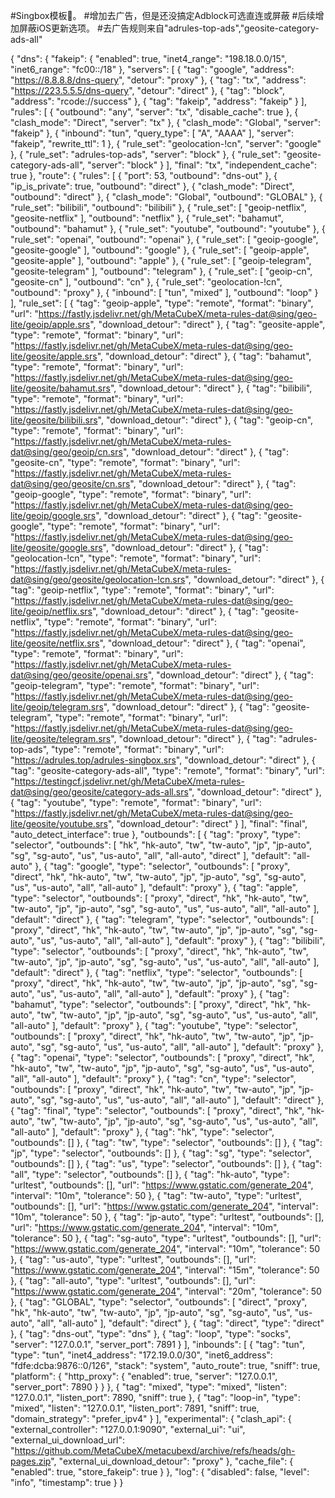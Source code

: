 #Singbox模板🎯。
#增加去广告，但是还没搞定Adblock可选直连或屏蔽 
#后续增加屏蔽iOS更新选项。
#去广告规则来自"adrules-top-ads","geosite-category-ads-all"

{
  "dns": {
    "fakeip": {
      "enabled": true,
      "inet4_range": "198.18.0.0/15",
      "inet6_range": "fc00::/18"
    },
    "servers": [
      {
        "tag": "google",
        "address": "https://8.8.8.8/dns-query",
        "detour": "proxy"
      },
      {
        "tag": "tx",
        "address": "https://223.5.5.5/dns-query",
        "detour": "direct"
      },
      {
        "tag": "block",
        "address": "rcode://success"
      },
      {
        "tag": "fakeip",
        "address": "fakeip"
      }
    ],
    "rules": [
      {
        "outbound": "any",
        "server": "tx",
        "disable_cache": true
      },
      {
        "clash_mode": "Direct",
        "server": "tx"
      },
      {
        "clash_mode": "Global",
        "server": "fakeip"
      },
      {
        "inbound": "tun",
        "query_type": [
          "A",
          "AAAA"
        ],
        "server": "fakeip",
        "rewrite_ttl": 1
      },
      {
        "rule_set": "geolocation-!cn",
        "server": "google"
      },
      {
        "rule_set": "adrules-top-ads",
        "server": "block"
      },
      {
        "rule_set": "geosite-category-ads-all",
        "server": "block"
      }
    ],
    "final": "tx",
    "independent_cache": true
  },
  "route": {
    "rules": [
      {
        "port": 53,
        "outbound": "dns-out"
      },
      {
        "ip_is_private": true,
        "outbound": "direct"
      },
      {
        "clash_mode": "Direct",
        "outbound": "direct"
      },
      {
        "clash_mode": "Global",
        "outbound": "GLOBAL"
      },
      {
        "rule_set": "bilibili",
        "outbound": "bilibili"
      },
      {
        "rule_set": [
          "geoip-netflix",
          "geosite-netflix"
        ],
        "outbound": "netflix"
      },
      {
        "rule_set": "bahamut",
        "outbound": "bahamut"
      },
      {
        "rule_set": "youtube",
        "outbound": "youtube"
      },
      {
        "rule_set": "openai",
        "outbound": "openai"
      },
      {
        "rule_set": [
          "geoip-google",
          "geosite-google"
        ],
        "outbound": "google"
      },
      {
        "rule_set": [
          "geoip-apple",
          "geosite-apple"
        ],
        "outbound": "apple"
      },
      {
        "rule_set": [
          "geoip-telegram",
          "geosite-telegram"
        ],
        "outbound": "telegram"
      },
      {
        "rule_set": [
          "geoip-cn",
          "geosite-cn"
        ],
        "outbound": "cn"
      },
      {
        "rule_set": "geolocation-!cn",
        "outbound": "proxy"
      },
      {
        "inbound": [
          "tun",
          "mixed"
        ],
        "outbound": "loop"
      }
    ],
    "rule_set": [
      {
        "tag": "geoip-apple",
        "type": "remote",
        "format": "binary",
        "url": "https://fastly.jsdelivr.net/gh/MetaCubeX/meta-rules-dat@sing/geo-lite/geoip/apple.srs",
        "download_detour": "direct"
      },
      {
        "tag": "geosite-apple",
        "type": "remote",
        "format": "binary",
        "url": "https://fastly.jsdelivr.net/gh/MetaCubeX/meta-rules-dat@sing/geo-lite/geosite/apple.srs",
        "download_detour": "direct"
      },
      {
        "tag": "bahamut",
        "type": "remote",
        "format": "binary",
        "url": "https://fastly.jsdelivr.net/gh/MetaCubeX/meta-rules-dat@sing/geo-lite/geosite/bahamut.srs",
        "download_detour": "direct"
      },
      {
        "tag": "bilibili",
        "type": "remote",
        "format": "binary",
        "url": "https://fastly.jsdelivr.net/gh/MetaCubeX/meta-rules-dat@sing/geo-lite/geosite/bilibili.srs",
        "download_detour": "direct"
      },
      {
        "tag": "geoip-cn",
        "type": "remote",
        "format": "binary",
        "url": "https://fastly.jsdelivr.net/gh/MetaCubeX/meta-rules-dat@sing/geo/geoip/cn.srs",
        "download_detour": "direct"
      },
      {
        "tag": "geosite-cn",
        "type": "remote",
        "format": "binary",
        "url": "https://fastly.jsdelivr.net/gh/MetaCubeX/meta-rules-dat@sing/geo/geosite/cn.srs",
        "download_detour": "direct"
      },
      {
        "tag": "geoip-google",
        "type": "remote",
        "format": "binary",
        "url": "https://fastly.jsdelivr.net/gh/MetaCubeX/meta-rules-dat@sing/geo-lite/geoip/google.srs",
        "download_detour": "direct"
      },
      {
        "tag": "geosite-google",
        "type": "remote",
        "format": "binary",
        "url": "https://fastly.jsdelivr.net/gh/MetaCubeX/meta-rules-dat@sing/geo-lite/geosite/google.srs",
        "download_detour": "direct"
      },
      {
        "tag": "geolocation-!cn",
        "type": "remote",
        "format": "binary",
        "url": "https://fastly.jsdelivr.net/gh/MetaCubeX/meta-rules-dat@sing/geo/geosite/geolocation-!cn.srs",
        "download_detour": "direct"
      },
      {
        "tag": "geoip-netflix",
        "type": "remote",
        "format": "binary",
        "url": "https://fastly.jsdelivr.net/gh/MetaCubeX/meta-rules-dat@sing/geo-lite/geoip/netflix.srs",
        "download_detour": "direct"
      },
      {
        "tag": "geosite-netflix",
        "type": "remote",
        "format": "binary",
        "url": "https://fastly.jsdelivr.net/gh/MetaCubeX/meta-rules-dat@sing/geo-lite/geosite/netflix.srs",
        "download_detour": "direct"
      },
      {
        "tag": "openai",
        "type": "remote",
        "format": "binary",
        "url": "https://fastly.jsdelivr.net/gh/MetaCubeX/meta-rules-dat@sing/geo/geosite/openai.srs",
        "download_detour": "direct"
      },
      {
        "tag": "geoip-telegram",
        "type": "remote",
        "format": "binary",
        "url": "https://fastly.jsdelivr.net/gh/MetaCubeX/meta-rules-dat@sing/geo-lite/geoip/telegram.srs",
        "download_detour": "direct"
      },
      {
        "tag": "geosite-telegram",
        "type": "remote",
        "format": "binary",
        "url": "https://fastly.jsdelivr.net/gh/MetaCubeX/meta-rules-dat@sing/geo-lite/geosite/telegram.srs",
        "download_detour": "direct"
      },
      {
        "tag": "adrules-top-ads",
        "type": "remote",
        "format": "binary",
        "url": "https://adrules.top/adrules-singbox.srs",
        "download_detour": "direct"
      },
      {
        "tag": "geosite-category-ads-all",
        "type": "remote",
        "format": "binary",
        "url": "https://testingcf.jsdelivr.net/gh/MetaCubeX/meta-rules-dat@sing/geo/geosite/category-ads-all.srs",
        "download_detour": "direct"
      },
      {
        "tag": "youtube",
        "type": "remote",
        "format": "binary",
        "url": "https://fastly.jsdelivr.net/gh/MetaCubeX/meta-rules-dat@sing/geo-lite/geosite/youtube.srs",
        "download_detour": "direct"
      }
    ],
    "final": "final",
    "auto_detect_interface": true
  },
  "outbounds": [
    {
      "tag": "proxy",
      "type": "selector",
      "outbounds": [
        "hk",
        "hk-auto",
        "tw",
        "tw-auto",
        "jp",
        "jp-auto",
        "sg",
        "sg-auto",
        "us",
        "us-auto",
        "all",
        "all-auto",
        "direct"
      ],
      "default": "all-auto"
    },
    {
      "tag": "google",
      "type": "selector",
      "outbounds": [
        "proxy",
        "direct",
        "hk",
        "hk-auto",
        "tw",
        "tw-auto",
        "jp",
        "jp-auto",
        "sg",
        "sg-auto",
        "us",
        "us-auto",
        "all",
        "all-auto"
      ],
      "default": "proxy"
    },
    {
      "tag": "apple",
      "type": "selector",
      "outbounds": [
        "proxy",
        "direct",
        "hk",
        "hk-auto",
        "tw",
        "tw-auto",
        "jp",
        "jp-auto",
        "sg",
        "sg-auto",
        "us",
        "us-auto",
        "all",
        "all-auto"
      ],
      "default": "direct"
    },
    {
      "tag": "telegram",
      "type": "selector",
      "outbounds": [
        "proxy",
        "direct",
        "hk",
        "hk-auto",
        "tw",
        "tw-auto",
        "jp",
        "jp-auto",
        "sg",
        "sg-auto",
        "us",
        "us-auto",
        "all",
        "all-auto"
      ],
      "default": "proxy"
    },
    {
      "tag": "bilibili",
      "type": "selector",
      "outbounds": [
        "proxy",
        "direct",
        "hk",
        "hk-auto",
        "tw",
        "tw-auto",
        "jp",
        "jp-auto",
        "sg",
        "sg-auto",
        "us",
        "us-auto",
        "all",
        "all-auto"
      ],
      "default": "direct"
    },
    {
      "tag": "netflix",
      "type": "selector",
      "outbounds": [
        "proxy",
        "direct",
        "hk",
        "hk-auto",
        "tw",
        "tw-auto",
        "jp",
        "jp-auto",
        "sg",
        "sg-auto",
        "us",
        "us-auto",
        "all",
        "all-auto"
      ],
      "default": "proxy"
    },
    {
      "tag": "bahamut",
      "type": "selector",
      "outbounds": [
        "proxy",
        "direct",
        "hk",
        "hk-auto",
        "tw",
        "tw-auto",
        "jp",
        "jp-auto",
        "sg",
        "sg-auto",
        "us",
        "us-auto",
        "all",
        "all-auto"
      ],
      "default": "proxy"
    },
    {
      "tag": "youtube",
      "type": "selector",
      "outbounds": [
        "proxy",
        "direct",
        "hk",
        "hk-auto",
        "tw",
        "tw-auto",
        "jp",
        "jp-auto",
        "sg",
        "sg-auto",
        "us",
        "us-auto",
        "all",
        "all-auto"
      ],
      "default": "proxy"
    },
    {
      "tag": "openai",
      "type": "selector",
      "outbounds": [
        "proxy",
        "direct",
        "hk",
        "hk-auto",
        "tw",
        "tw-auto",
        "jp",
        "jp-auto",
        "sg",
        "sg-auto",
        "us",
        "us-auto",
        "all",
        "all-auto"
      ],
      "default": "proxy"
    },
    {
      "tag": "cn",
      "type": "selector",
      "outbounds": [
        "proxy",
        "direct",
        "hk",
        "hk-auto",
        "tw",
        "tw-auto",
        "jp",
        "jp-auto",
        "sg",
        "sg-auto",
        "us",
        "us-auto",
        "all",
        "all-auto"
      ],
      "default": "direct"
    },
    {
      "tag": "final",
      "type": "selector",
      "outbounds": [
        "proxy",
        "direct",
        "hk",
        "hk-auto",
        "tw",
        "tw-auto",
        "jp",
        "jp-auto",
        "sg",
        "sg-auto",
        "us",
        "us-auto",
        "all",
        "all-auto"
      ],
      "default": "proxy"
    },
    {
      "tag": "hk",
      "type": "selector",
      "outbounds": []
    },
    {
      "tag": "tw",
      "type": "selector",
      "outbounds": []
    },
    {
      "tag": "jp",
      "type": "selector",
      "outbounds": []
    },
    {
      "tag": "sg",
      "type": "selector",
      "outbounds": []
    },
    {
      "tag": "us",
      "type": "selector",
      "outbounds": []
    },
    {
      "tag": "all",
      "type": "selector",
      "outbounds": []
    },
    {
      "tag": "hk-auto",
      "type": "urltest",
      "outbounds": [],
      "url": "https://www.gstatic.com/generate_204",
      "interval": "10m",
      "tolerance": 50
    },
    {
      "tag": "tw-auto",
      "type": "urltest",
      "outbounds": [],
      "url": "https://www.gstatic.com/generate_204",
      "interval": "10m",
      "tolerance": 50
    },
    {
      "tag": "jp-auto",
      "type": "urltest",
      "outbounds": [],
      "url": "https://www.gstatic.com/generate_204",
      "interval": "10m",
      "tolerance": 50
    },
    {
      "tag": "sg-auto",
      "type": "urltest",
      "outbounds": [],
      "url": "https://www.gstatic.com/generate_204",
      "interval": "10m",
      "tolerance": 50
    },
    {
      "tag": "us-auto",
      "type": "urltest",
      "outbounds": [],
      "url": "https://www.gstatic.com/generate_204",
      "interval": "15m",
      "tolerance": 50
    },
    {
      "tag": "all-auto",
      "type": "urltest",
      "outbounds": [],
      "url": "https://www.gstatic.com/generate_204",
      "interval": "20m",
      "tolerance": 50
    },
    {
      "tag": "GLOBAL",
      "type": "selector",
      "outbounds": [
        "direct",
        "proxy",
        "hk",
        "hk-auto",
        "tw",
        "tw-auto",
        "jp",
        "jp-auto",
        "sg",
        "sg-auto",
        "us",
        "us-auto",
        "all",
        "all-auto"
      ],
      "default": "direct"
    },
    {
      "tag": "direct",
      "type": "direct"
    },
    {
      "tag": "dns-out",
      "type": "dns"
    },
    {
      "tag": "loop",
      "type": "socks",
      "server": "127.0.0.1",
      "server_port": 7891
    }
  ],
  "inbounds": [
    {
      "tag": "tun",
      "type": "tun",
      "inet4_address": "172.19.0.0/30",
      "inet6_address": "fdfe:dcba:9876::0/126",
      "stack": "system",
      "auto_route": true,
      "sniff": true,
      "platform": {
        "http_proxy": {
          "enabled": true,
          "server": "127.0.0.1",
          "server_port": 7890
        }
      }
    },
    {
      "tag": "mixed",
      "type": "mixed",
      "listen": "127.0.0.1",
      "listen_port": 7890,
      "sniff": true
    },
    {
      "tag": "loop-in",
      "type": "mixed",
      "listen": "127.0.0.1",
      "listen_port": 7891,
      "sniff": true,
      "domain_strategy": "prefer_ipv4"
    }
  ],
  "experimental": {
    "clash_api": {
      "external_controller": "127.0.0.1:9090",
      "external_ui": "ui",
      "external_ui_download_url": "https://github.com/MetaCubeX/metacubexd/archive/refs/heads/gh-pages.zip",
      "external_ui_download_detour": "proxy"
    },
    "cache_file": {
      "enabled": true,
      "store_fakeip": true
    }
  },
  "log": {
    "disabled": false,
    "level": "info",
    "timestamp": true
  }
}